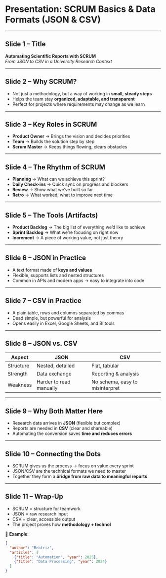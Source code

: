 # Presentation: SCRUM Basics & Data Formats (JSON & CSV)

---

## Slide 1 – Title
**Automating Scientific Reports with SCRUM**  
*From JSON to CSV in a University Research Context*  

---

## Slide 2 – Why SCRUM?
- Not just a methodology, but a way of working in **small, steady steps**  
- Helps the team stay **organized, adaptable, and transparent**  
- Perfect for projects where requirements may change as we learn  

---

## Slide 3 – Key Roles in SCRUM
- **Product Owner** → Brings the vision and decides priorities  
- **Team** → Builds the solution step by step  
- **Scrum Master** → Keeps things flowing, clears obstacles  

---

## Slide 4 – The Rhythm of SCRUM
- **Planning** → What can we achieve this sprint?  
- **Daily Check-ins** → Quick sync on progress and blockers  
- **Review** → Show what we’ve built so far  
- **Retro** → What worked, what to improve next time  

---

## Slide 5 – The Tools (Artifacts)
- **Product Backlog** → The big list of everything we’d like to achieve  
- **Sprint Backlog** → What we’re focusing on right now  
- **Increment** → A piece of working value, not just theory  

---

## Slide 6 – JSON in Practice
- A text format made of **keys and values**  
- Flexible, supports lists and nested structures  
- Common in APIs and modern apps → easy to integrate into code  

---

## Slide 7 – CSV in Practice
- A plain table, rows and columns separated by commas  
- Dead simple, but powerful for analysis  
- Opens easily in Excel, Google Sheets, and BI tools  

---

## Slide 8 – JSON vs. CSV
| Aspect      | JSON | CSV |
|-------------|------|-----|
| Structure   | Nested, detailed | Flat, tabular |
| Strength    | Data exchange | Reporting & analysis |
| Weakness    | Harder to read manually | No schema, easy to misinterpret |

---

## Slide 9 – Why Both Matter Here
- Research data arrives in **JSON** (flexible but complex)  
- Reports are needed in **CSV** (clear and shareable)  
- Automating the conversion saves **time and reduces errors**  

---

## Slide 10 – Connecting the Dots
- SCRUM gives us the process → focus on value every sprint  
- JSON/CSV are the technical formats we need to master  
- Together they form a **bridge from raw data to meaningful reports**  

---

## Slide 11 – Wrap-Up
- SCRUM = structure for teamwork  
- JSON = raw research input  
- CSV = clear, accessible output  
- The project proves how **methodology + technol**

📖 **Example**:  
```json
{
  "author": "Beatriz",
  "articles": [
    {"title": "Automation", "year": 2025},
    {"title": "Data Processing", "year": 2024}
  ]
}

